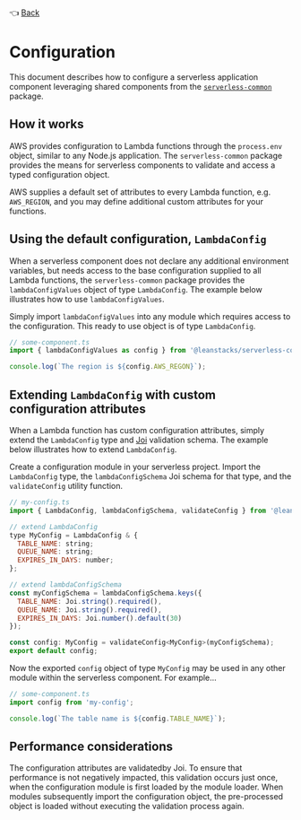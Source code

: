 :point_left: [Back](/README.md)

# Configuration

This document describes how to configure a serverless application component leveraging
shared components from the [`serverless-common`](/) package.

## How it works

AWS provides configuration to Lambda functions through the `process.env` object, similar to
any Node.js application. The `serverless-common` package provides the means for serverless
components to validate and access a typed configuration object.

AWS supplies a default set of attributes to every Lambda function, e.g. `AWS_REGION`, and
you may define additional custom attributes for your functions.

## Using the default configuration, `LambdaConfig`

When a serverless component does not declare any additional environment variables, but
needs access to the base configuration supplied to all Lambda functions, the
`serverless-common` package provides the `lambdaConfigValues` object of type `LambdaConfig`.
The example below illustrates how to use `lambdaConfigValues`.

Simply import `lambdaConfigValues` into any module which requires access to the configuration.
This ready to use object is of type `LambdaConfig`.

```js
// some-component.ts
import { lambdaConfigValues as config } from '@leanstacks/serverless-common';

console.log(`The region is ${config.AWS_REGON}`);
```

## Extending `LambdaConfig` with custom configuration attributes

When a Lambda function has custom configuration attributes, simply extend the `LambdaConfig` type
and [Joi](https://joi.dev/) validation schema. The example below illustrates how to extend `LambdaConfig`.

Create a configuration module in your serverless project. Import the `LambdaConfig` type, the
`lambdaConfigSchema` Joi schema for that type, and the `validateConfig` utility function.

```js
// my-config.ts
import { LambdaConfig, lambdaConfigSchema, validateConfig } from '@leanstacks/serverless-common';

// extend LambdaConfig
type MyConfig = LambdaConfig & {
  TABLE_NAME: string;
  QUEUE_NAME: string;
  EXPIRES_IN_DAYS: number;
};

// extend lambdaConfigSchema
const myConfigSchema = lambdaConfigSchema.keys({
  TABLE_NAME: Joi.string().required(),
  QUEUE_NAME: Joi.string().required(),
  EXPIRES_IN_DAYS: Joi.number().default(30)
});

const config: MyConfig = validateConfig<MyConfig>(myConfigSchema);
export default config;
```

Now the exported `config` object of type `MyConfig` may be used in any other module within the
serverless component. For example...

```js
// some-component.ts
import config from 'my-config';

console.log(`The table name is ${config.TABLE_NAME}`);
```

## Performance considerations

The configuration attributes are validatedby Joi. To ensure that performance is not negatively
impacted, this validation occurs just once, when the configuration module
is first loaded by the module loader. When modules subsequently import the configuration
object, the pre-processed object is loaded without executing the validation process again.
